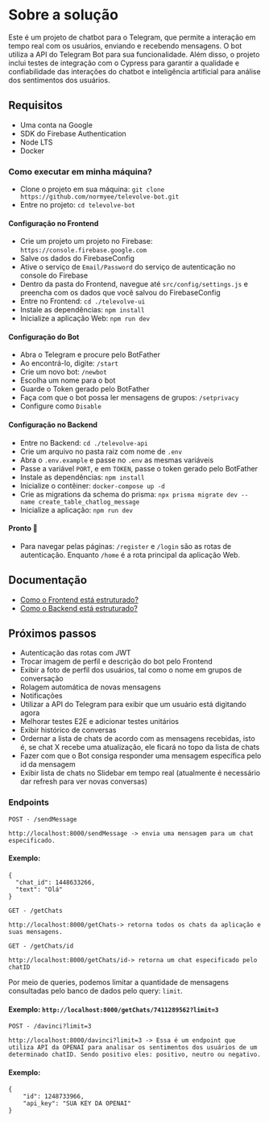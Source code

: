 # Sobre a solução
Este é um projeto de chatbot para o Telegram, que permite a interação em tempo real com os usuários, enviando e recebendo mensagens. O bot utiliza a API do Telegram Bot para sua funcionalidade. Além disso, o projeto inclui testes de integração com o Cypress para garantir a qualidade e confiabilidade das interações do chatbot e inteligência artificial para análise dos sentimentos dos usuários.

## Requisitos
- Uma conta na Google
- SDK do Firebase Authentication
- Node LTS
- Docker

### Como executar em minha máquina?
- Clone o projeto em sua máquina: `git clone https://github.com/normyee/televolve-bot.git`
- Entre no projeto: `cd televolve-bot`
#### Configuração no Frontend
- Crie um projeto um projeto no Firebase: `https://console.firebase.google.com`
- Salve os dados do FirebaseConfig
- Ative o serviço de `Email/Password` do serviço de autenticação no console do Firebase
- Dentro da pasta do Frontend, navegue até `src/config/settings.js` e preencha com os dados que você salvou do FirebaseConfig
- Entre no Frontend: `cd ./televolve-ui`
- Instale as dependências: `npm install`
- Inicialize a aplicação Web: `npm run dev`
#### Configuração do Bot
- Abra o Telegram e procure pelo BotFather
- Ao encontrá-lo, digite: `/start`
- Crie um novo bot: `/newbot`
- Escolha um nome para o bot
- Guarde o Token gerado pelo BotFather
- Faça com que o bot possa ler mensagens de grupos: `/setprivacy`
- Configure como `Disable`
#### Configuração no Backend
- Entre no Backend: `cd ./televolve-api`
- Crie um arquivo no pasta raiz com nome de `.env`
- Abra o `.env.example` e passe no `.env` as mesmas variáveis
- Passe a variável `PORT`, e em `TOKEN`, passe o token gerado pelo BotFather
- Instale as dependências: `npm install`
- Inicialize o contêiner: `docker-compose up -d`
- Crie as migrations da schema do prisma: `npx prisma migrate dev --name create_table_chatlog_message`
- Inicialize a aplicação: `npm run dev`
  
#### Pronto 🎉
- Para navegar pelas páginas: `/register` e `/login` são as rotas de autenticação. Enquanto `/home` é a rota principal da aplicação Web.

## Documentação
- [Como o Frontend está estruturado?](televolve-ui/UI-STRUCTURE.md/)
- [Como o Backend está estruturado?](televolve-api/API-STRUCTURE.md/)

## Próximos passos
- Autenticação das rotas com JWT
- Trocar imagem de perfil e descrição do bot pelo Frontend
- Exibir a foto de perfil dos usuários, tal como o nome em grupos de conversação
- Rolagem automática de novas mensagens
- Notificações
- Utilizar a API do Telegram para exibir que um usuário está digitando agora
- Melhorar testes E2E e adicionar testes unitários
- Exibir histórico de conversas
- Ordernar a lista de chats de acordo com as mensagens recebidas, isto é, se chat X recebe uma atualização, ele ficará no topo da lista de chats
- Fazer com que o Bot consiga responder uma mensagem específica pelo id da mensagem
- Exibir lista de chats no Slidebar em tempo real (atualmente é necessário dar refresh para ver novas conversas)

### Endpoints
`POST - /sendMessage`
```
http://localhost:8000/sendMessage -> envia uma mensagem para um chat especificado.
```
#### Exemplo:
```
{
  "chat_id": 1448633266,
  "text": "Olá"
}
```
`GET - /getChats`
```
http://localhost:8000/getChats-> retorna todos os chats da aplicação e suas mensagens.
```

`GET - /getChats/id`
```
http://localhost:8000/getChats/id-> retorna um chat especificado pelo chatID
```
Por meio de queries, podemos limitar a quantidade de mensagens consultadas pelo banco de dados pelo query: `limit`.
#### Exemplo: `http://localhost:8000/getChats/7411289562?limit=3`

`POST - /davinci?limit=3`
```
http://localhost:8000/davinci?limit=3 -> Essa é um endpoint que utiliza API da OPENAI para analisar os sentimentos dos usuários de um determinado chatID. Sendo positivo eles: positivo, neutro ou negativo.
```
#### Exemplo:
```
{
	"id": 1248733966,
	"api_key": "SUA KEY DA OPENAI"
}
```










   
